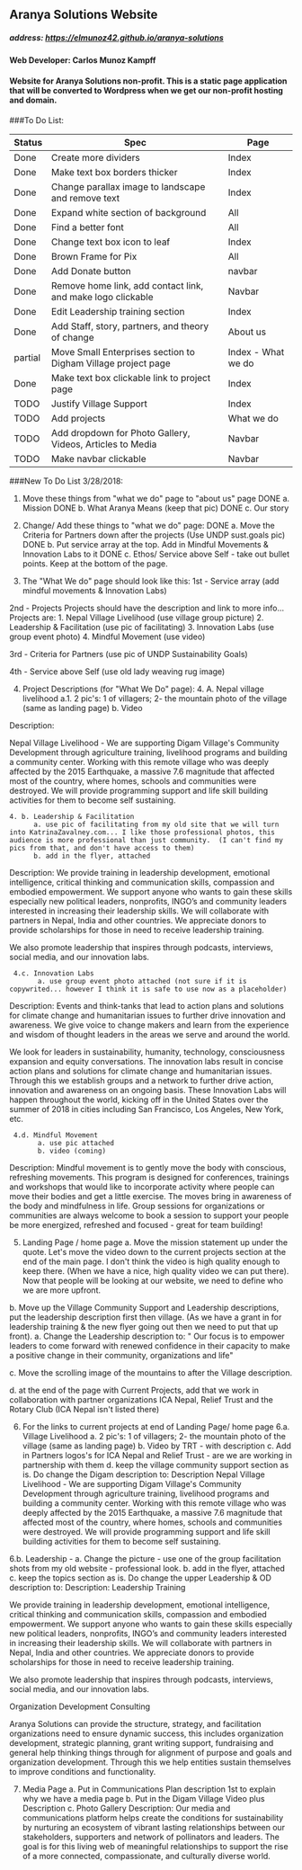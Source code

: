## Aranya Solutions Website

##### address: https://elmunoz42.github.io/aranya-solutions

#### Web Developer: Carlos Munoz Kampff

#### Website for Aranya Solutions non-profit. This is a static page application that will be converted to Wordpress when we get our non-profit hosting and domain.

###To Do List:

|Status|Spec|Page|                
|------|----|----|
|Done| Create more dividers | Index |
|Done| Make text box borders thicker | Index|
|Done| Change parallax image to landscape and remove text | Index |
|Done| Expand white section of background | All |
|Done| Find a better font | All|
|Done| Change text box icon to leaf | Index|
|Done| Brown Frame for Pix | All |
|Done| Add Donate button | navbar |
|Done| Remove home link, add contact link, and make logo clickable | Navbar |
|Done| Edit Leadership training section | Index|
|Done| Add Staff, story, partners, and theory of change | About us |
|partial| Move Small Enterprises section to Digham Village project page | Index - What we do|
|Done| Make text box clickable link to project page | Index |
|TODO| Justify Village Support | Index|
|TODO| Add projects | What we do |
|TODO| Add dropdown for Photo Gallery, Videos, Articles to Media | Navbar |
|TODO| Make navbar clickable | Navbar|

###New To Do List 3/28/2018:

1. Move these things from "what we do" page to "about us" page
 DONE a. Mission
 DONE b. What Aranya Means (keep that pic)
 DONE c. Our story


2. Change/ Add these things to "what we do" page:
  DONE a. Move the Criteria for Partners down after the projects (Use UNDP sust.goals pic)
  DONE b. Put service array at the top. Add in Mindful Movements & Innovation Labs to it
  DONE c. Ethos/ Service above Self - take out bullet points. Keep at the bottom of the page.

3. The "What We do" page should look like this:
1st - Service array (add mindful movements & Innovation Labs)

2nd - Projects
 Projects should have the description and link to more info...
 Projects are:
     1. Nepal Village Livelihood  (use village group picture)
     2. Leadership & Facilitation (use pic of facilitating)
     3. Innovation Labs (use group event photo)
     4. Mindful Movement (use video)

3rd - Criteria for Partners (use pic of UNDP Sustainability Goals)

4th - Service above Self (use old lady weaving rug image)


4. Project Descriptions (for "What We Do" page):
     4. A. Nepal village livelihood
           a.1. 2 pic's: 1 of villagers; 2- the mountain photo of the village (same as landing page)
           b. Video

Description:

Nepal Village Livelihood - We are supporting Digam Village's Community Development through agriculture training, livelihood programs and building a community center.  Working with this remote village who was deeply affected by the 2015 Earthquake, a massive 7.6 magnitude that affected most of the country, where homes, schools and communities were destroyed. We will provide programming support and life skill building activities for them to become self sustaining.




    4. b. Leadership & Facilitation
          a. use pic of facilitating from my old site that we will turn into KatrinaZavalney.com... I like those professional photos, this audience is more professional than just community.  (I can't find my pics from that, and don't have access to them)
          b. add in the flyer, attached

Description:
We provide training in leadership development, emotional intelligence, critical thinking and communication skills, compassion and embodied empowerment. We support anyone who wants to gain these skills especially new political leaders, nonprofits, INGO’s and community leaders interested in increasing their leadership skills. We will collaborate with partners in Nepal, India and other countries. We appreciate donors to provide scholarships for those in need to receive leadership training.



We also promote leadership that inspires through podcasts, interviews, social media, and our innovation labs.




     4.c. Innovation Labs
           a. use group event photo attached (not sure if it is copywrited... however I think it is safe to use now as a placeholder)
Description:
Events and think-tanks that lead to action plans and solutions for climate change and humanitarian issues to further drive innovation and awareness. We give voice to change makers and learn from the experience and wisdom of thought leaders in the areas we serve and around the world.  

We look for leaders in sustainability, humanity, technology, consciousness expansion and equity conversations. The innovation labs result in concise action plans and solutions for climate change and humanitarian issues. Through this we establish groups and a network to further drive action, innovation and awareness on an ongoing basis. These Innovation Labs will happen throughout the world, kicking off in the United States over the summer of 2018 in cities including San Francisco, Los Angeles, New York, etc.  



     4.d. Mindful Movement
           a. use pic attached
           b. video (coming)
Description:
Mindful movement is to gently move the body with conscious, refreshing movements. This program is designed for conferences, trainings and workshops that would like to incorporate activity where people can move their bodies and get a little exercise. The moves bring in awareness of the body and mindfulness in life. Group sessions for organizations or communities are always welcome to book a session to support your people be more energized, refreshed and focused - great for team building!



5. Landing Page / home page
a. Move the mission statement up under the quote. Let's move the video down to the current projects section at the end of the main page. I don't think the video is high quality enough to keep there. (When we have a nice, high quality video we can put there). Now that people will be looking at our website, we need to define who we are more upfront.

b. Move up the Village Community Support and Leadership descriptions, put the leadership description first then village. (As we have a grant in for leadership training & the new flyer going out then we need to put that up front).
    a. Change the Leadership description to: " Our focus is to empower leaders to come forward with renewed confidence in their capacity to make a positive change in their community, organizations and life"

c. Move the scrolling image of the mountains to after the Village description.

d. at the end of the page with Current Projects, add that we work in collaboration with partner organizations ICA Nepal, Relief Trust and the Rotary Club (ICA Nepal isn't listed there)


6. For the links to current projects at end of Landing Page/ home page
6.a. Village Livelihood
    a. 2 pic's: 1 of villagers; 2- the mountain photo of the village (same as landing page)
    b. Video by TRT - with description
    c. Add in Partners logos's for ICA Nepal and Relief Trust - are we are working in partnership with them
     d. keep the village community support section as is. Do change the Digam description to:
Description
Nepal Village Livelihood - We are supporting Digam Village's Community Development through agriculture training, livelihood programs and building a community center.  Working with this remote village who was deeply affected by the 2015 Earthquake, a massive 7.6 magnitude that affected most of the country, where homes, schools and communities were destroyed. We will provide programming support and life skill building activities for them to become self sustaining.



6.b. Leadership -
     a. Change the picture - use one of the group facilitation shots from my old website - professional look.
     b. add in the flyer, attached
     c. keep the topics section as is. Do change the upper Leadership & OD description to:
Description:
Leadership Training



We provide training in leadership development, emotional intelligence, critical thinking and communication skills, compassion and embodied empowerment. We support anyone who wants to gain these skills especially new political leaders, nonprofits, INGO’s and community leaders interested in increasing their leadership skills. We will collaborate with partners in Nepal, India and other countries. We appreciate donors to provide scholarships for those in need to receive leadership training.



We also promote leadership that inspires through podcasts, interviews, social media, and our innovation labs.


Organization Development Consulting

Aranya Solutions can provide the structure, strategy, and facilitation organizations need to ensure dynamic success, this includes organization development, strategic planning, grant writing support, fundraising and general help thinking things through for alignment of purpose and goals and organization development. Through this we help entities sustain themselves to improve
conditions and functionality.


7. Media Page
      a. Put in Communications Plan description 1st to explain why we have a media page
      b. Put in the Digam Village Video plus Description
      c. Photo Gallery
Description:
Our media and communications platform helps create the conditions for sustainability by nurturing an ecosystem of vibrant lasting relationships between our stakeholders, supporters and network of pollinators and leaders. The goal is for this living web of meaningful relationships to support the rise of a more connected, compassionate, and culturally diverse world.
